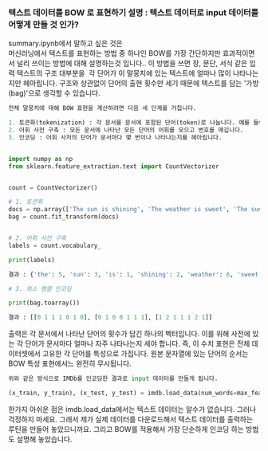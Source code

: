 ### 텍스트 데이터를 BOW 로 표현하기 설명 : 텍스트 데이터로 input 데이터를 어떻게 만들 것 인가?

summary.ipynb에서 말하고 싶은 것은 <br>
머신러닝에서 텍스트를 표현하는 방법 중 하나인 BOW를 가장 간단하지만 효과적이면서 널리 쓰이는 방법에 대해 설명하는것 입니다.. 이 방법을 쓰면 장, 문단, 서식 같은 입력 텍스트의 구조 대부분을  각 단어가 이 말뭉치에 있는 텍스트에 얼마나 많이 나타나는지만 헤아립니다. 구조와 상관없이 단어의 출현 횟수만 세기 때문에 텍스트를 담는 '가방(bag)'으로 생각할 수 있습니다.

```python
전체 말뭉치에 대해 BOW 표현을 계산하려면 다음 세 단계를 거칩니다.

1. 토큰화(tokenization) : 각 문서를 문서에 포함된 단어(token)로 나눕니다. 예를 들어 공백이나 구두점 등을 기준으로 구분합니다.
2. 어휘 사전 구축 : 모든 문서에 나타난 모든 단어의 어휘를 모으고 번호를 매깁니다.
3. 인코딩 : 어휘 사저의 단어가 문서마다 몇 번이나 나타나는지를 헤아립니다.
```

```python

import numpy as np
from sklearn.feature_extraction.text import CountVectorizer


count = CountVectorizer()

# 1. 토큰화
docs = np.array(['The sun is shining', 'The weather is sweet', 'The sun is shining and the weather is sweet'])
bag = count.fit_transform(docs)


# 2. 어휘 사전 구축
labels = count.vocabulary_

print(labels)

결과 : {'the': 5, 'sun': 3, 'is': 1, 'shining': 2, 'weather': 6, 'sweet': 4, 'and': 0}

# 3. 희소 행렬 인코딩

print(bag.toarray())

결과 : [[0 1 1 1 0 1 0], [0 1 0 0 1 1 1], [1 2 1 1 1 2 1]]

```

출력은 각 문서에서 나타난 단어의 횟수가 담긴 하나의 벡터입니다. 이를 위해 사전에 있는 각 단어가 문서마다 얼마나 자주 나타나는지 세야 합니다. 즉, 이 수치 표현은 전체 데이터셋에서 고유한 각 단어를 특성으로 가집니다. 원본 문자열에 있는 단어의 순서는 BOW 특성 표현에서느 완전히 무시됩니다.


```python
위와 같은 방식으로 IMDb를 인코딩한 결과로 input 데이터를 만들게 됩니다.

(x_train, y_train), (x_test, y_test) = imdb.load_data(num_words=max_features)

```
한가지 아쉬운 점은 imdb.load_data에서는 텍스트 데이터는 알수가 없습니다. 그러나 걱정하지 마세요. 그래서 제가 실제 데이터를 다운로드해서 텍스트 데이터를 출력하는 루틴을 만들어 놓았으니까요. 그리고 BOW를 적용해서 가장 단순하게 인코딩 하는 방법도 설명해 놓았습니다.
